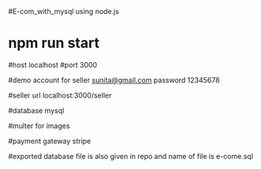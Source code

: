 ﻿#E-com_with_mysql using node.js

# npm run start

#host localhost
#port 3000

#demo account for seller sunita@gmail.com  password  12345678

#seller url localhost:3000/seller

#database mysql

#multer for images

#payment gateway stripe


#exported database file is also given in repo and  name of file is e-come.sql
